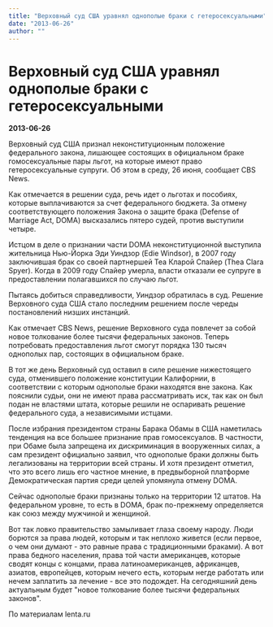 ```yaml
---
title: "Верховный суд США уравнял однополые браки с гетеросексуальными"
date: "2013-06-26"
author: ""
---
```


# Верховный суд США уравнял однополые браки с гетеросексуальными

**2013-06-26** 

Верховный суд США признал неконституционным положение федерального закона, лишающее состоящих в официальном браке гомосексуальные пары льгот, на которые имеют право гетеросексуальные супруги. Об этом в среду, 26 июня, сообщает CBS News.



Как отмечается в решении суда, речь идет о льготах и пособиях, которые выплачиваются за счет федерального бюджета. За отмену соответствующего положения Закона о защите брака (Defense of Marriage Act, DOMA) высказались пятеро судей, против выступили четыре.



Истцом в деле о признании части DOMA неконституционной выступила жительница Нью-Йорка Эди Уиндзор (Edie Windsor), в 2007 году заключившая брак со своей партнершей Теа Кларой Спайер (Thea Clara Spyer). Когда в 2009 году Спайер умерла, власти отказали ее супруге в предоставлении полагавшихся по случаю льгот.



Пытаясь добиться справедливости, Уиндзор обратилась в суд. Решение Верховного суда США стало последним решением после череды постановлений низших инстанций.



Как отмечает CBS News, решение Верховного суда повлечет за собой новое толкование более тысячи федеральных законов. Теперь потребовать предоставления льгот смогут порядка 130 тысяч однополых пар, состоящих в официальном браке.



В тот же день Верховный суд оставил в силе решение нижестоящего суда, отменившего положение конституции Калифорнии, в соответствии с которым однополые браки находятся вне закона. Как пояснили судьи, они не имеют права рассматривать иск, так как он был подан не властями штата, которые решили не оспаривать решение федерального суда, а независимыми истцами.



После избрания президентом страны Барака Обамы в США наметилась тенденция на все большее признание прав гомосексуалов. В частности, при Обаме была запрещена их дискриминация в вооруженных силах, а сам президент официально заявил, что однополые браки должны быть легализованы на территории всей страны. И хотя президент отметил, что это всего лишь его частное мнение, в предвыборной платформе Демократическая партия среди целей упомянула отмену DOMA.



Сейчас однополые браки признаны только на территории 12 штатов. На федеральном уровне, то есть в DOMA, брак по-прежнему определяется как союз между мужчиной и женщиной.

Вот так ловко правительство замыливает глаза своему народу. Люди борются за права людей, которым и так неплохо живется (если первое, о чем они думают - это равные права с традиционными браками). А вот права бедного населения, права той части американцев, которые сводят концы с концами, права латиноамериканцев, африканцев, азиатов, европейцев, которым нечего есть, которым негде работать или нечем заплатить за лечение - все это подождет. На сегодняшний день актуальным будет "новое толкование более тысячи федеральных законов".

По материалам lenta.ru